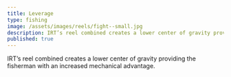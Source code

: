 ```yaml
---
title: Leverage
type: fishing
image: /assets/images/reels/fight--small.jpg
description: IRT’s reel combined creates a lower center of gravity providing the fisherman with an increased mechanical advantage. 
published: true
---
```


IRT’s reel combined creates a lower center of gravity providing the fisherman with an increased mechanical advantage. 